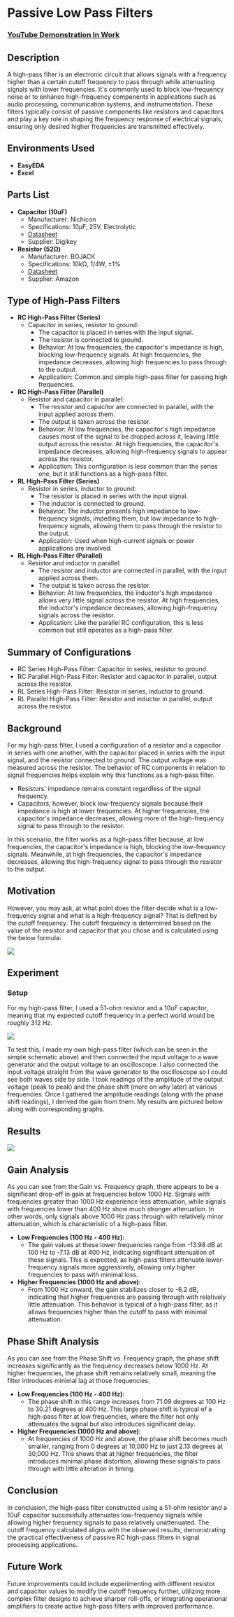 <h1>Passive Low Pass Filters</h1>

### [YouTube Demonstration In Work](INSERTLINK)

<h2>Description</h2>
<p>A high-pass filter is an electronic circuit that allows signals with a frequency higher than a certain cutoff frequency to pass through while attenuating signals with lower frequencies. It's commonly used to block low-frequency noise or to enhance high-frequency components in applications such as audio processing, communication systems, and instrumentation. These filters typically consist of passive components like resistors and capacitors and play a key role in shaping the frequency response of electrical signals, ensuring only desired higher frequencies are transmitted effectively.</p>

<h2>Environments Used</h2>
<ul>
  <li><b>EasyEDA</b></li>
  <li><b>Excel</b></li>
</ul>

<h2>Parts List</h2>
<ul>
  <li><strong>Capacitor (10uF)</strong>
    <ul>
      <li>Manufacturer: Nichicon</li>
      <li>Specifications: 10µF, 25V, Electrolytic</li>
      <li><a href="https://www.digikey.com/en/products/detail/nichicon/UCS2G100MPD1TD/3768673">Datasheet</a></li>
      <li>Supplier: Digikey</li>
    </ul>
  </li>
  <li><strong>Resistor (52Ω)</strong>
    <ul>
      <li>Manufacturer: BOJACK</li>
      <li>Specifications: 10kΩ, 1/4W, ±1%</li>
      <li><a href="https://www.amazon.com/BOJACK-Values-Resistor-Resistors-Assortment/dp/B08FD1XVL6/ref" target="_blank">Datasheet</a></li>
      <li>Supplier: Amazon</li>
    </ul>
  </li>
</ul>

<h2>Type of High-Pass Filters</h2>
<ul>
  <li><strong>RC High-Pass Filter (Series)</strong>
    <ul>
      <li>Capacitor in series, resistor to ground:
        <ul>
          <li>The capacitor is placed in series with the input signal.</li>
          <li>The resistor is connected to ground.</li>
          <li>Behavior: At low frequencies, the capacitor's impedance is high, blocking low-frequency signals. At high frequencies, the impedance decreases, allowing high frequencies to pass through to the output.</li>
          <li>Application: Common and simple high-pass filter for passing high frequencies.</li>
        </ul>
      </li>
    </ul>
  </li>
  <li><strong>RC High-Pass Filter (Parallel)</strong>
    <ul>
      <li>Resistor and capacitor in parallel:
        <ul>
          <li>The resistor and capacitor are connected in parallel, with the input applied across them.</li>
          <li>The output is taken across the resistor.</li>
          <li>Behavior: At low frequencies, the capacitor's high impedance causes most of the signal to be dropped across it, leaving little output across the resistor. At high frequencies, the capacitor's impedance decreases, allowing high-frequency signals to appear across the resistor.</li>
          <li>Application: This configuration is less common than the series one, but it still functions as a high-pass filter.</li>
        </ul>
      </li>
    </ul>
  </li>
  <li><strong>RL High-Pass Filter (Series)</strong>
    <ul>
      <li>Resistor in series, inductor to ground:
        <ul>
          <li>The resistor is placed in series with the input signal.</li>
          <li>The inductor is connected to ground.</li>
          <li>Behavior: The inductor presents high impedance to low-frequency signals, impeding them, but low impedance to high-frequency signals, allowing them to pass through the resistor to the output.</li>
          <li>Application: Used when high-current signals or power applications are involved.</li>
        </ul>
      </li>
    </ul>
  </li>
  <li><strong>RL High-Pass Filter (Parallel)</strong>
    <ul>
      <li>Resistor and inductor in parallel:
        <ul>
          <li>The resistor and inductor are connected in parallel, with the input applied across them.</li>
          <li>The output is taken across the resistor.</li>
          <li>Behavior: At low frequencies, the inductor's high impedance allows very little signal across the resistor. At high frequencies, the inductor's impedance decreases, allowing high-frequency signals across the resistor.</li>
          <li>Application: Like the parallel RC configuration, this is less common but still operates as a high-pass filter.</li>
        </ul>
      </li>
    </ul>
  </li>
</ul>

<h2>Summary of Configurations</h2>
<ul>
  <li>RC Series High-Pass Filter: Capacitor in series, resistor to ground.</li>
  <li>RC Parallel High-Pass Filter: Resistor and capacitor in parallel, output across the resistor.</li>
  <li>RL Series High-Pass Filter: Resistor in series, inductor to ground.</li>
  <li>RL Parallel High-Pass Filter: Resistor and inductor in parallel, output across the resistor.</li>
</ul>

<h2>Background</h2>
<p>For my high-pass filter, I used a configuration of a resistor and a capacitor in series with one another, with the capacitor placed in series with the input signal, and the resistor connected to ground. The output voltage was measured across the resistor. The behavior of RC components in relation to signal frequencies helps explain why this functions as a high-pass filter.</p>
<ul>
  <li>Resistors' impedance remains constant regardless of the signal frequency.</li>
  <li>Capacitors, however, block low-frequency signals because their impedance is high at lower frequencies. At higher frequencies, the capacitor's impedance decreases, allowing more of the high-frequency signal to pass through to the resistor.</li>
</ul>
<p>In this scenario, the filter works as a high-pass filter because, at low frequencies, the capacitor's impedance is high, blocking the low-frequency signals. Meanwhile, at high frequencies, the capacitor's impedance decreases, allowing the high-frequency signal to pass through the resistor to the output.</p>

<h2>Motivation</h2>
<p>However, you may ask, at what point does the filter decide what is a low-frequency signal and what is a high-frequency signal? That is defined by the cutoff frequency. The cutoff frequency is determined based on the value of the resistor and capacitor that you chose and is calculated using the below formula:</p>
<img src="https://github.com/user-attachments/assets/51e86869-7400-42ba-883b-bc56991d7783"/>

<h2>Experiment</h2>
<h3>Setup</h3>
<p>For my high-pass filter, I used a 51-ohm resistor and a 10uF capacitor, meaning that my expected cutoff frequency in a perfect world would be roughly 312 Hz.</p>
<img src="https://github.com/user-attachments/assets/ace0c71d-6384-45f4-b488-4a6cae604b9a"/>
<p>To test this, I made my own high-pass filter (which can be seen in the simple schematic above) and then connected the input voltage to a wave generator and the output voltage to an oscilloscope. I also connected the input voltage straight from the wave generator to the oscilloscope so I could see both waves side by side. I took readings of the amplitude of the output voltage (peak to peak) and the phase shift (more on why later) at various frequencies. Once I gathered the amplitude readings (along with the phase shift readings), I derived the gain from them. My results are pictured below along with corresponding graphs.</p>

<h2>Results</h2>
<img src="https://github.com/user-attachments/assets/b6dc55e1-8b91-493a-9bf5-06d34fb62fcc"/>

<h2>Gain Analysis</h2>
<p>As you can see from the Gain vs. Frequency graph, there appears to be a significant drop-off in gain at frequencies below 1000 Hz. Signals with frequencies greater than 1000 Hz experience less attenuation, while signals with frequencies lower than 400 Hz show much stronger attenuation. In other words, only signals above 1000 Hz pass through with relatively minor attenuation, which is characteristic of a high-pass filter.</p>
<ul>
  <li><strong>Low Frequencies (100 Hz - 400 Hz):</strong>
    <ul>
      <li>The gain values at these lower frequencies range from -13.98 dB at 100 Hz to -7.13 dB at 400 Hz, indicating significant attenuation of these signals. This is expected, as high-pass filters attenuate lower-frequency signals more aggressively, allowing only higher frequencies to pass with minimal loss.</li>
    </ul>
  </li>
  <li><strong>Higher Frequencies (1000 Hz and above):</strong>
    <ul>
      <li>From 1000 Hz onward, the gain stabilizes closer to -6.2 dB, indicating that higher frequencies are passing through with relatively little attenuation. This behavior is typical of a high-pass filter, as it allows frequencies higher than the cutoff to pass with minimal attenuation.</li>
    </ul>
  </li>
</ul>

<h2>Phase Shift Analysis</h2>
<p>As you can see from the Phase Shift vs. Frequency graph, the phase shift increases significantly as the frequency decreases below 1000 Hz. At higher frequencies, the phase shift remains relatively small, meaning the filter introduces minimal lag at those frequencies.</p>
<ul>
  <li><strong>Low Frequencies (100 Hz - 400 Hz):</strong>
    <ul>
      <li>The phase shift in this range increases from 71.09 degrees at 100 Hz to 30.21 degrees at 400 Hz. This large phase shift is typical of a high-pass filter at low frequencies, where the filter not only attenuates the signal but also introduces significant delay.</li>
    </ul>
  </li>
  <li><strong>Higher Frequencies (1000 Hz and above):</strong>
    <ul>
      <li>At frequencies of 1000 Hz and above, the phase shift becomes much smaller, ranging from 0 degrees at 10,000 Hz to just 2.13 degrees at 30,000 Hz. This shows that at higher frequencies, the filter introduces minimal phase distortion, allowing these signals to pass through with little alteration in timing.</li>
    </ul>
  </li>
</ul>

<h2>Conclusion</h2>
<p>In conclusion, the high-pass filter constructed using a 51-ohm resistor and a 10uF capacitor successfully attenuates low-frequency signals while allowing higher frequency signals to pass relatively unattenuated. The cutoff frequency calculated aligns with the observed results, demonstrating the practical effectiveness of passive RC high-pass filters in signal processing applications.</p>

<h2>Future Work</h2>
<p>Future improvements could include experimenting with different resistor and capacitor values to modify the cutoff frequency further, utilizing more complex filter designs to achieve sharper roll-offs, or integrating operational amplifiers to create active high-pass filters with improved performance.</p>
